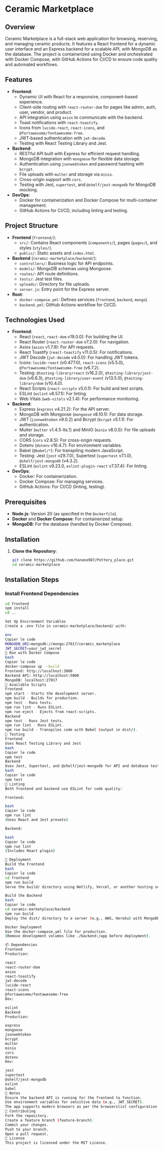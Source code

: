 # Ceramic Marketplace

## Overview
Ceramic Marketplace is a full-stack web application for browsing, reserving, and managing ceramic products. It features a React frontend for a dynamic user interface and an Express backend for a scalable API, with MongoDB as the database. The project is containerized using Docker and orchestrated with Docker Compose, with GitHub Actions for CI/CD to ensure code quality and automated workflows.

## Features
- **Frontend**:
  - Dynamic UI with React for a responsive, component-based experience.
  - Client-side routing with `react-router-dom` for pages like admin, auth, user, vendor, and product.
  - API integration using `axios` to communicate with the backend.
  - Toast notifications with `react-toastify`.
  - Icons from `lucide-react`, `react-icons`, and `@fortawesome/fontawesome-free`.
  - JWT-based authentication with `jwt-decode`.
  - Testing with React Testing Library and Jest.
- **Backend**:
  - RESTful API built with Express for efficient request handling.
  - MongoDB integration with `mongoose` for flexible data storage.
  - Authentication using `jsonwebtoken` and password hashing with `bcrypt`.
  - File uploads with `multer` and storage via `minio`.
  - Cross-origin support with `cors`.
  - Testing with Jest, `supertest`, and `@shelf/jest-mongodb` for MongoDB mocking.
- **DevOps**:
  - Docker for containerization and Docker Compose for multi-container management.
  - GitHub Actions for CI/CD, including linting and testing.

## Project Structure
- **Frontend** (`frontend/`):
  - `src/`: Contains React components (`components/`), pages (`pages/`), and styles (`styles/`).
  - `public/`: Static assets and `index.html`.
- **Backend** (`ceramic-marketplace/backend/`):
  - `controllers/`: Business logic for API endpoints.
  - `models/`: MongoDB schemas using Mongoose.
  - `routes/`: API route definitions.
  - `tests/`: Jest test files.
  - `uploads/`: Directory for file uploads.
  - `server.js`: Entry point for the Express server.
- **Root**:
  - `docker-compose.yml`: Defines services (`frontend`, `backend`, `mongo`).
  - `backend.yml`: GitHub Actions workflow for CI/CD.

## Technologies Used
- **Frontend**:
  - React (`react`, `react-dom` v19.0.0): For building the UI.
  - React Router (`react-router-dom` v7.2.0): For navigation.
  - Axios (`axios` v1.7.9): For API requests.
  - React Toastify (`react-toastify` v11.0.5): For notifications.
  - JWT Decode (`jwt-decode` v4.0.0): For handling JWT tokens.
  - Icons: `lucide-react` (v0.477.0), `react-icons` (v5.5.0), `@fortawesome/fontawesome-free` (v6.7.2).
  - Testing: `@testing-library/react` (v16.2.0), `@testing-library/jest-dom` (v6.6.3), `@testing-library/user-event` (v13.5.0), `@testing-library/dom` (v10.4.0).
  - React Scripts (`react-scripts` v5.0.1): For build and test scripts.
  - ESLint (`eslint` v8.57.1): For linting.
  - Web Vitals (`web-vitals` v2.1.4): For performance monitoring.
- **Backend**:
  - Express (`express` v4.21.2): For the API server.
  - MongoDB with Mongoose (`mongoose` v8.10.1): For data storage.
  - JWT (`jsonwebtoken` v9.0.2) and Bcrypt (`bcrypt` v5.1.1): For authentication.
  - Multer (`multer` v1.4.5-lts.1) and MinIO (`minio` v8.0.5): For file uploads and storage.
  - CORS (`cors` v2.8.5): For cross-origin requests.
  - Dotenv (`dotenv` v16.4.7): For environment variables.
  - Babel (`@babel/*`): For transpiling modern JavaScript.
  - Testing: Jest (`jest` v29.7.0), Supertest (`supertest` v7.1.0), `@shelf/jest-mongodb` (v4.3.2).
  - ESLint (`eslint` v9.23.0, `eslint-plugin-react` v7.37.4): For linting.
- **DevOps**:
  - Docker: For containerization.
  - Docker Compose: For managing services.
  - GitHub Actions: For CI/CD (linting, testing).

## Prerequisites
- **Node.js**: Version 20 (as specified in the `Dockerfile`).
- **Docker** and **Docker Compose**: For containerized setup.
- **MongoDB**: For the database (handled by Docker Compose).

## Installation
1. **Clone the Repository**:
   ```bash
   git clone https://github.com/hanane987/Pottery_place.git
   cd ceramic-marketplace

## Installation Steps

### Install Frontend Dependencies
```bash
cd frontend
npm install
cd ..

Set Up Environment Variables
Create a .env file in ceramic-marketplace/backend/ with:

env
Copier le code
MONGODB_URI=mongodb://mongo:27017/ceramic_marketplace
JWT_SECRET=your_jwt_secret
🐳 Run with Docker Compose
bash
Copier le code
docker-compose up --build
Frontend: http://localhost:3000
Backend API: http://localhost:5000
MongoDB: localhost:27017
📜 Available Scripts
Frontend
npm start - Starts the development server.
npm build - Builds for production.
npm test - Runs tests.
npm run lint - Runs ESLint.
npm run eject - Ejects from react-scripts.
Backend
npm test - Runs Jest tests.
npm run lint - Runs ESLint.
npm run build - Transpiles code with Babel (output in dist/).
🧪 Testing
Frontend
Uses React Testing Library and Jest
bash
Copier le code
npm test
Backend
Uses Jest, Supertest, and @shelf/jest-mongodb for API and database testing
bash
Copier le code
npm test
📏 Linting
Both frontend and backend use ESLint for code quality:

Frontend:

bash
Copier le code
npm run lint
(Uses React and Jest presets)

Backend:

bash
Copier le code
npm run lint
(Includes React plugin)

🚀 Deployment
Build the Frontend
bash
Copier le code
cd frontend
npm run build
Serve the build/ directory using Netlify, Vercel, or another hosting service.

Build the Backend
bash
Copier le code
cd ceramic-marketplace/backend
npm run build
Deploy the dist/ directory to a server (e.g., AWS, Heroku) with MongoDB configured.

Docker Deployment
Use the docker-compose.yml file for production.
(Remove development volumes like ./backend:/app before deployment).

📦 Dependencies
Frontend
Production:

react
react-router-dom
axios
react-toastify
jwt-decode
lucide-react
react-icons
@fortawesome/fontawesome-free
Dev:

eslint
Backend
Production:

express
mongoose
jsonwebtoken
bcrypt
multer
minio
cors
dotenv
Dev:

jest
supertest
@shelf/jest-mongodb
eslint
babel
🔹 Notes
Ensure the backend API is running for the frontend to function.
Use environment variables for sensitive data (e.g., JWT_SECRET).
The app supports modern browsers as per the browserslist configuration.
🤝 Contributing
Fork the repository.
Create a feature branch (feature-branch).
Commit your changes.
Push to your branch.
Open a pull request.
📝 License
This project is licensed under the MIT License.
